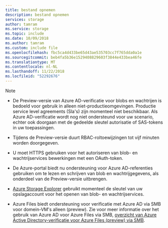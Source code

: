 ```yaml
---
title: bestand opnemen
description: bestand opnemen
services: storage
author: tamram
ms.service: storage
ms.topic: include
ms.date: 10/09/2018
ms.author: tamram
ms.custom: include file
ms.openlocfilehash: fbc5ca4d433be65d43ae535703cc7f765dda0a1e
ms.sourcegitcommit: beb4fa5b36e1529408829603f3844e433bea46fe
ms.translationtype: MT
ms.contentlocale: nl-NL
ms.lasthandoff: 11/22/2018
ms.locfileid: "52292676"
---
```

> [!NOTE]
> - De Preview-versie van Azure AD-verificatie voor blobs en wachtrijen is bedoeld voor gebruik in alleen niet-productieomgevingen. Productie service level agreements (Sla's) zijn momenteel niet beschikbaar. Als Azure AD-verificatie wordt nog niet ondersteund voor uw scenario, echter ook doorgaan met de gedeelde sleutel autorisatie of SAS-tokens in uw toepassingen.
>
> - Tijdens de Preview-versie duurt RBAC-roltoewijzingen tot vijf minuten worden doorgegeven.
>
> - U moet HTTPS gebruiken voor het autoriseren van blob- en wachtrijservices bewerkingen met een OAuth-token.
>
> - De Azure-portal biedt nu ondersteuning voor Azure AD-referenties gebruiken om te lezen en schrijven van blob en wachtrijgegevens, als onderdeel van de Preview-versie uitbrengen.
> 
> - [Azure Storage Explorer](https://azure.microsoft.com/features/storage-explorer/) gebruikt momenteel de sleutel van uw opslagaccount voor het openen van blob- en wachtrijservices.
>
> - Azure Files biedt ondersteuning voor verificatie met Azure AD via SMB voor domein-VM's alleen (preview). Zie voor meer informatie over het gebruik van Azure AD voor Azure Files via SMB, [overzicht van Azure Active Directory-verificatie voor Azure Files (preview) via SMB](../articles/storage/files/storage-files-active-directory-overview.md).



